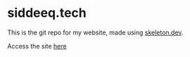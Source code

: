 # siddeeq.tech

This is the git repo for my website, made using [skeleton.dev](https://www.skeleton.dev/).

Access the site [here](https://siddeeq.tech/)
